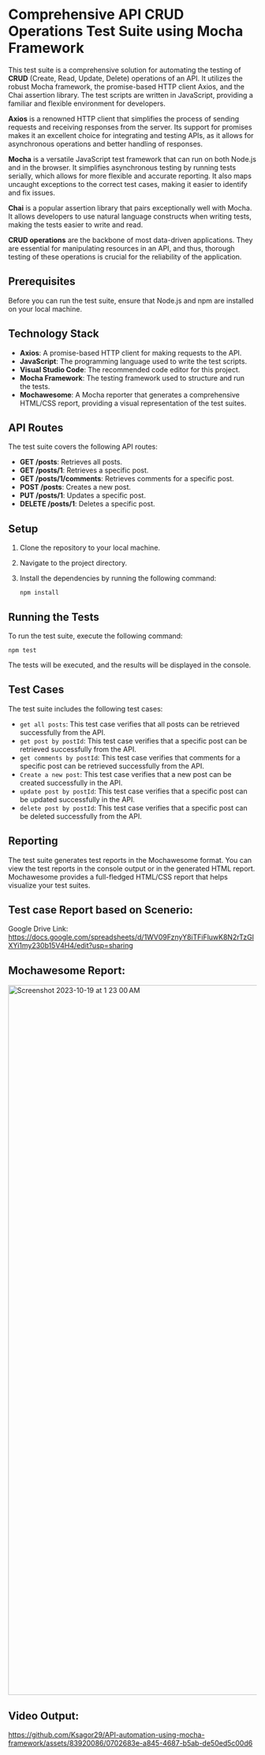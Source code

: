 # Comprehensive API CRUD Operations Test Suite using Mocha Framework

This test suite is a comprehensive solution for automating the testing of **CRUD** (Create, Read, Update, Delete) operations of an API. It utilizes the robust Mocha framework, the promise-based HTTP client Axios, and the Chai assertion library. The test scripts are written in JavaScript, providing a familiar and flexible environment for developers.


**Axios** is a renowned HTTP client that simplifies the process of sending requests and receiving responses from the server. Its support for promises makes it an excellent choice for integrating and testing APIs, as it allows for asynchronous operations and better handling of responses.


**Mocha** is a versatile JavaScript test framework that can run on both Node.js and in the browser. It simplifies asynchronous testing by running tests serially, which allows for more flexible and accurate reporting. It also maps uncaught exceptions to the correct test cases, making it easier to identify and fix issues.

**Chai** is a popular assertion library that pairs exceptionally well with Mocha. It allows developers to use natural language constructs when writing tests, making the tests easier to write and read.

**CRUD operations** are the backbone of most data-driven applications. They are essential for manipulating resources in an API, and thus, thorough testing of these operations is crucial for the reliability of the application.


## Prerequisites

Before you can run the test suite, ensure that Node.js and npm are installed on your local machine.

## Technology Stack

- **Axios**: A promise-based HTTP client for making requests to the API.
- **JavaScript**: The programming language used to write the test scripts.
- **Visual Studio Code**: The recommended code editor for this project.
- **Mocha Framework**: The testing framework used to structure and run the tests.
- **Mochawesome**: A Mocha reporter that generates a comprehensive HTML/CSS report, providing a visual representation of the test suites.

## API Routes

The test suite covers the following API routes:

- **GET /posts**: Retrieves all posts.
- **GET /posts/1**: Retrieves a specific post.
- **GET /posts/1/comments**: Retrieves comments for a specific post.
- **POST /posts**: Creates a new post.
- **PUT /posts/1**: Updates a specific post.
- **DELETE /posts/1**: Deletes a specific post.


## Setup

1. Clone the repository to your local machine.
2. Navigate to the project directory.
3. Install the dependencies by running the following command:

   ```
   npm install
   ```

## Running the Tests

To run the test suite, execute the following command:

```
npm test
```

The tests will be executed, and the results will be displayed in the console.

## Test Cases

The test suite includes the following test cases:

- `get all posts`: This test case verifies that all posts can be retrieved successfully from the API.
- `get post by postId`: This test case verifies that a specific post can be retrieved successfully from the API.
- `get comments by postId`: This test case verifies that comments for a specific post can be retrieved successfully from the API.
- `Create a new post`: This test case verifies that a new post can be created successfully in the API.
- `update post by postId`: This test case verifies that a specific post can be updated successfully in the API.
- `delete post by postId`: This test case verifies that a specific post can be deleted successfully from the API.



## Reporting

The test suite generates test reports in the Mochawesome format. You can view the test reports in the console output or in the generated HTML report. Mochawesome provides a full-fledged HTML/CSS report that helps visualize your test suites.


## Test case Report based on Scenerio:
Google Drive Link: https://docs.google.com/spreadsheets/d/1WV09FznyY8iTFiFluwK8N2rTzGlXYi1my230b15V4H4/edit?usp=sharing

## Mochawesome Report:

<img width="1440" alt="Screenshot 2023-10-19 at 1 23 00 AM" src="https://github.com/Ksagor29/API-automation-using-mocha-framework/assets/83920086/93c2dcad-d315-4abe-b671-d72c90799891">


## Video Output:




https://github.com/Ksagor29/API-automation-using-mocha-framework/assets/83920086/0702683e-a845-4687-b5ab-de50ed5c00d6




